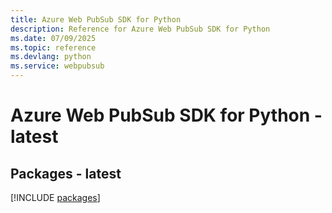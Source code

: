 ```yaml
---
title: Azure Web PubSub SDK for Python
description: Reference for Azure Web PubSub SDK for Python
ms.date: 07/09/2025
ms.topic: reference
ms.devlang: python
ms.service: webpubsub
---
```

# Azure Web PubSub SDK for Python - latest
## Packages - latest
[!INCLUDE [packages](web-pubsub-index.md)]
